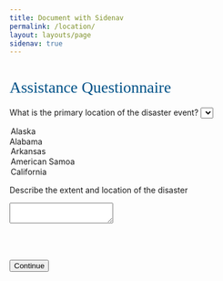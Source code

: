 ```yaml
---
title: Document with Sidenav
permalink: /location/
layout: layouts/page
sidenav: true
---
```


<h1 style="font-family: Merriweather Web, Georgia, Cambria, Times New Roman, Times, serif; font-weight: normal; color: #005288;">Assistance Questionnaire</h1>

<form action="{{ '/disaster-info/' | url }}">

<label for="location">What is the primary location of the disaster event?</label>
<select name="location">
  <option value="AK">Alaska</option>
  <optoin value="AL">Alabama</option>
  <option value="AR">Arkansas</option>
  <option value="AS">American Samoa</option>
  <option value="CA">California</option>
</select>

<label>Describe the extent and location of the disaster</label>
<textarea></textarea>

<button class="usa-button" style="margin: 50px 0 50px 0;">Continue</button>
</form>

